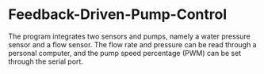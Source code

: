 # Feedback-Driven-Pump-Control
The program integrates two sensors and pumps, namely a water pressure sensor and a flow sensor. The flow rate and pressure can be read through a personal computer, and the pump speed percentage (PWM) can be set through the serial port.
